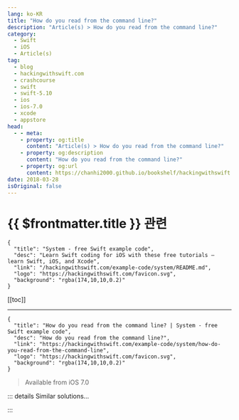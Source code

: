 ```yaml
---
lang: ko-KR
title: "How do you read from the command line?"
description: "Article(s) > How do you read from the command line?"
category:
  - Swift
  - iOS
  - Article(s)
tag: 
  - blog
  - hackingwithswift.com
  - crashcourse
  - swift
  - swift-5.10
  - ios
  - ios-7.0
  - xcode
  - appstore
head:
  - - meta:
    - property: og:title
      content: "Article(s) > How do you read from the command line?"
    - property: og:description
      content: "How do you read from the command line?"
    - property: og:url
      content: https://chanhi2000.github.io/bookshelf/hackingwithswift.com/example-code/system/how-do-you-read-from-the-command-line.html
date: 2018-03-28
isOriginal: false
---
```


# {{ $frontmatter.title }} 관련

```component VPCard
{
  "title": "System - free Swift example code",
  "desc": "Learn Swift coding for iOS with these free tutorials – learn Swift, iOS, and Xcode",
  "link": "/hackingwithswift.com/example-code/system/README.md",
  "logo": "https://hackingwithswift.com/favicon.svg",
  "background": "rgba(174,10,10,0.2)"
}
```

[[toc]]

---

```component VPCard
{
  "title": "How do you read from the command line? | System - free Swift example code",
  "desc": "How do you read from the command line?",
  "link": "https://hackingwithswift.com/example-code/system/how-do-you-read-from-the-command-line",
  "logo": "https://hackingwithswift.com/favicon.svg",
  "background": "rgba(174,10,10,0.2)"
}
```

> Available from iOS 7.0

<!-- TODO: 작성 -->

<!-- 
If you're working on a command-line app for macOS or Linux, you'll probably want to read and manipulate commands typed by the user. This is easy to do using the `readLine()` function, which reads one line of user input (everything until they hit return) and sends it back to you.

Note: it's possible for users to enter no input, which is different from an empty string. This means `readLine()` returns an optional string when you call it, where nil is used to represent "no input".

Here's some example code to get you started:

```swift
print("Please enter your name:")

if let name = readLine() {
    print("Hello, \(name)!")
} else {
    print("Why are you being so coy?")
}

print("TTFN!")
```

When that example is run, you'll see the first `print()` message, then the program will pause until the user has entered some text and pressed return. If they entered any text at all, including an empty string, they'll see the "Hello" output. If they entered no text – try it yourself by pressing Ctrl+D to trigger an "end of file" signal – they'll get the other message. Regardless of what they press, they'll see the final "TTFN!" message before the program finishes.

It should go without saying that command-line input is not available on iOS. Maybe in iOS 15…

-->

::: details Similar solutions…

<!--
/example-code/system/how-to-run-code-when-your-app-is-terminated">How to run code when your app is terminated 
/quick-start/swiftui/swiftui-tips-and-tricks">SwiftUI tips and tricks 
/quick-start/concurrency/how-to-make-async-command-line-tools-and-scripts">How to make async command-line tools and scripts 
/example-code/uikit/how-to-localize-your-ios-app">How to localize your iOS app 
/example-code/uikit/how-to-create-live-playgrounds-in-xcode">How to create live playgrounds in Xcode</a>
-->

:::

